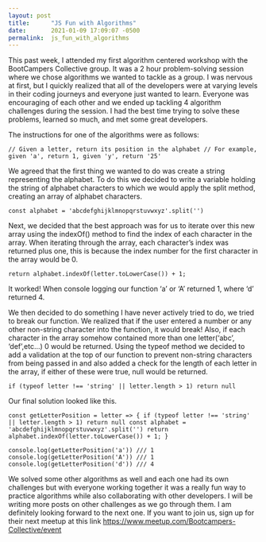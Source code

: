 ```yaml
---
layout: post
title:      "JS Fun with Algorithms"
date:       2021-01-09 17:09:07 -0500
permalink:  js_fun_with_algorithms
---
```


This past week, I attended my first algorithm centered workshop with the BootCampers Collective group. It was a 2 hour problem-solving session where we chose algorithms we wanted to tackle as a group. I was nervous at first, but I quickly realized that all of the developers were at varying levels in their coding journeys and everyone just wanted to learn. Everyone was encouraging of each other and we ended up tackling 4 algorithm challenges during the session. I had the best time trying to solve these problems, learned so much, and met some great developers.

The instructions for one of the algorithms were as follows:

`// Given a letter, return its position in the alphabet
// For example, given 'a', return 1, given 'y', return '25' `

We agreed that the first thing we wanted to do was create a string representing the alphabet. To do this we decided to write a variable holding the string of alphabet characters to which we would apply the split method, creating an array of alphabet characters.

`const alphabet = 'abcdefghijklmnopqrstuvwxyz'.split('')`

Next, we decided that the best approach was for us to iterate over this new array using the indexOf() method to find the index of each character in the array. When iterating through the array, each character’s index was returned plus one, this is because the index number for the first character in the array would be 0.

`return alphabet.indexOf(letter.toLowerCase()) + 1;`

It worked! When console logging our function ‘a’ or ‘A’ returned 1, where ‘d’ returned 4.

We then decided to do something I have never actively tried to do, we tried to break our function. We realized that if the user entered a number or any other non-string character into the function, it would break! Also, if each character in the array somehow contained more than one letter(‘abc’, ‘def’,etc...) 0 would be returned. Using the typeof method we decided to add a validation at the top of our function to prevent non-string characters from being passed in and also added a check for the length of each letter in the array, if either of these were true, null would be returned. 

`if (typeof letter !== 'string' || letter.length > 1) return null`

Our final solution looked like this.

`const getLetterPosition = letter => {
if (typeof letter !== 'string' || letter.length > 1) return null
  const alphabet = 'abcdefghijklmnopqrstuvwxyz'.split('')
   return alphabet.indexOf(letter.toLowerCase()) + 1;
}`
 
`console.log(getLetterPosition('a')) /// 1
console.log(getLetterPosition('A')) /// 1
console.log(getLetterPosition('d')) /// 4`

We solved some other algorithms as well and each one had its own challenges but with everyone working together it was a really fun way to practice algorithms while also collaborating with other developers. I will be writing more posts on other challenges as we go through them. I am definitely looking forward to the next one. If you want to join us, sign up for their next meetup at this link https://www.meetup.com/Bootcampers-Collective/event

